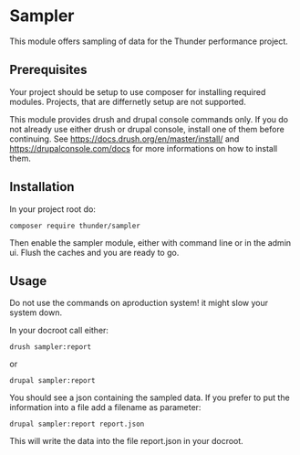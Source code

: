 # Sampler

This module offers sampling of data for the Thunder performance project.

## Prerequisites
Your project should be setup to use composer for installing required modules. Projects, that are differnetly setup are not supported.

This module provides drush and drupal console commands only. If you do not already use either drush or drupal console, install one of them before continuing.
See https://docs.drush.org/en/master/install/ and https://drupalconsole.com/docs for more informations on how to install them.

## Installation

In your project root do:

    composer require thunder/sampler
    
Then enable the sampler module, either with command line or in the admin ui.
Flush the caches and you are ready to go.

## Usage

Do not use the commands on aproduction system! it might slow your system down.

In your docroot call either:

    drush sampler:report
    
or

    drupal sampler:report

You should see a json containing the sampled data. If you prefer to put the information into a file add a filename as parameter:

    drupal sampler:report report.json    
 
This will write the data into the file report.json in your docroot.
